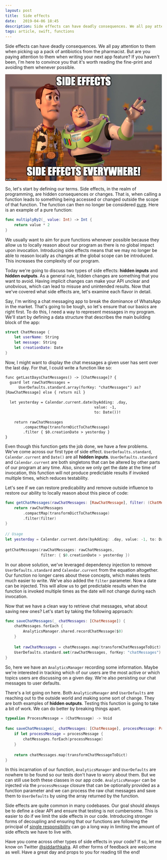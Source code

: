 ```yaml
---
layout: post
title:  Side effects
date:   2019-04-06 18:45
description: Side effects can have deadly consequences. We all pay attention to them when picking up a pack of antibiotics from the pharmacist. But are you paying attention to them when writing your next app feature?
tags: article, swift, functions
---
```


Side effects can have deadly consequences. We all pay attention to them when picking up a pack of antibiotics from the pharmacist. But are you paying attention to them when writing your next app feature? If you haven't been, I'm here to convince you that it's worth reading the fine-print and avoiding them whenever possible.

![Side Effects meme](/images/side-effects.jpg)

So, let's start by defining our terms. Side effects, in the realm of programming, are hidden consequences or changes. That is, when calling a function leads to something being accessed or changed outside the scope of that function. The function can then no longer be considered [pure](https://en.wikipedia.org/wiki/Pure_function). Here is an example of a pure function:

```swift
func multiplyBy2(_ value: Int) -> Int {
    return value * 2
}
```

We usually want to aim for pure functions whenever possible because they allow us to locally reason about our program as there is no global impact upon invocation. Introducing side effects means that we may no longer be able to reason locally as changes at the global scope can be introduced. This increases the complexity of our program.

Today we're going to discuss two types of side effects: **hidden inputs** and **hidden outputs**. As a general rule, hidden changes are something that you want to avoid. Having implicit changes can make your API unclear and unobvious, which can lead to misuse and unintended results. Now that we've covered what side effects are, let's examine each flavor in detail.

Say, I'm writing a chat messaging app to break the dominance of WhatsApp in the market. That's going to be tough, so let's ensure that our basics are right first. To do this, I need a way to represent messages in my program. We'll start by defining a data structure that describes the main building block of the app:

```swift
struct ChatMessage {
    let userName: String
    let message: String
    let creationDate: Date
}
```

Now, I might want to display the chat messages a given user has sent over the last day. For that, I could write a function like so:

```
func getLastDaysChatMessages() -> [ChatMessage]? {
  guard let rawChatMessages =
      UserDefaults.standard.array(forKey: "chatMessages") as? [RawChatMessage] else { return nil }

  let yesterday = Calendar.current.date(byAdding: .day,
                                        value: -1,
                                        to: Date())!

    return rawChatMessages
        .compactMap(transformDictToChatMessage)
        .filter { $0.creationDate > yesterday }
}
```

Even though this function gets the job done, we have a few problems. We've come across our first type of side effect. `UserDefaults.standard`, `Calendar.current` and `Date()` are all **hidden inputs**. `UserDefaults.standard` and `Calendar.current` are both singletons that can be altered by other parts of our program at any time. Also, since we only get the date at the time of invocation, this function will not produce predictable results if invoked multiple times, which reduces testability.

Let's see if we can restore predicability and remove outside influence to restore our ability to locally reason about this piece of code:

```swift
func getChatMessages(rawChatMessages: [RawChatMessage], filter: (ChatMessage) -> Bool) -> [ChatMessage] {
    return rawChatMessages
        .compactMap(transformDictToChatMessage)
        .filter(filter)
}

// Usage
let yesterday = Calendar.current.date(byAdding: .day, value: -1, to: Date())!

getChatMessages(rawChatMessages: rawChatMessages,
                filter: { $0.creationDate > yesterday })
```

In our above solution, we've leveraged dependency injection to remove `UserDefaults.standard` and `Calendar.current` from the equation altogether. Our function no longer cares about these concepts, which makes tests much easier to write. We've also added the `filter` parameter. Now a date can be injected. This will allow us to get predictable results when the function is invoked multiple times as the date will not change during each invocation.

Now that we have a clean way to retrieve chat messages, what about saving new ones? Let's start by taking the following approach:

```swift
func saveChatMessages(_ chatMessages: [ChatMessage]) {
    chatMessages.forEach {
        AnalyticsManager.shared.recordChatMessage($0)
    }

    let rawChatMessages = chatMessages.map(transformChatMessageToDict)
    UserDefaults.standard.set(rawChatMessages, forKey: "chatMessages")
}
```

So, here we have an `AnalyticsManager` recording some information. Maybe we're interested in tracking which of our users are the most active or which topics users are discussing on a given day. We're also persisting our chat messages to user defaults.

There's a lot going on here. Both `AnalyticsManager` and `UserDefaults` are reaching out to the outside world and making some sort of change. They are both examples of **hidden outputs**. Testing this function is going to take a bit of work. We can do better by breaking things apart.

```swift
typealias ProcessMessage = (ChatMessage) -> Void

func saveChatMessages(_ chatMessages: [ChatMessage], processMessage: ProcessMessage?) -> [RawChatMessage] {
    if let processMessage = processMessage {
        chatMessages.forEach(processMessage)
    }

    return chatMessages.map(transformChatMessageToDict)
}
```

In this incarnation of our function, `AnalyticsManager` and `UserDefaults` are nowhere to be found so our tests don't have to worry about them. But we can still use both these classes in our app code. `AnalyticsManager` can be injected via the `processMessage` closure that can be optionally provided as a function parameter and we can process the raw chat messages and save them to `UserDefaults` by using the array returned by the function.

Side effects are quite common in many codebases. Our goal should always be to define a clear API and ensure that testing is not cumbersome. This is easier to do if we limit the side effects in our code. Introducing stronger forms of decoupling and ensuring that our functions are following the principal of [single responsibility](https://en.wikipedia.org/wiki/Single_responsibility_principle) can go a long way in limiting the amount of side effects we have to live with.

Have you come across other types of side effects in your code? If so, let me know on Twitter [@siddarthkalra](https://twitter.com/siddarthkalra). All other forms of feedback are welcome as well. Have a great day and props to you for reading till the end!
